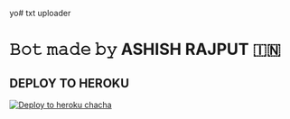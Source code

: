 yo# txt uploader

# 𝙱𝚘𝚝 𝚖𝚊𝚍𝚎 𝚋𝚢 ASHISH RAJPUT 🇮🇳


## DEPLOY TO HEROKU


[![Deploy to heroku chacha](https://www.herokucdn.com/deploy/button.svg)](https://dashboard.heroku.com/new?template=https://github.com/stubbornlove/INVIX)
